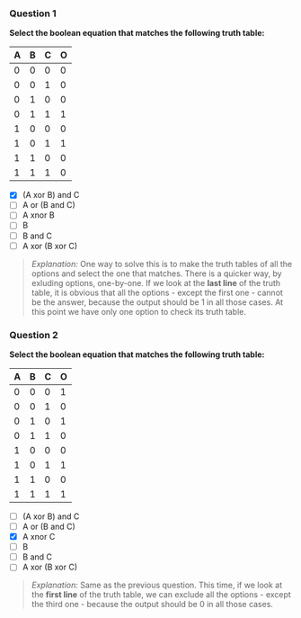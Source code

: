 ### Question 1 
**Select the boolean equation that matches the following truth table:**

| A | B | C | O |
| - | - | - | - |
| 0 | 0 | 0 | 0 |
| 0 | 0 | 1 | 0 |
| 0 | 1 | 0 | 0 |
| 0 | 1 | 1 | 1 |
| 1 | 0 | 0 | 0 |
| 1 | 0 | 1 | 1 |
| 1 | 1 | 0 | 0 |
| 1 | 1 | 1 | 0 |

- [x] (A xor B) and C
- [ ] A or (B and C)
- [ ] A xnor B
- [ ] B
- [ ] B and C
- [ ] A xor (B xor C)

> *Explanation:*
> One way to solve this is to make the truth tables of all the options and select the one that matches.
> There is a quicker way, by exluding options, one-by-one.
> If we look at the **last line** of the truth table, it is obvious that all the options - except the first one - cannot be the answer, because the output should be 1 in all those cases. 
> At this point we have only one option to check its truth table.


### Question 2
**Select the boolean equation that matches the following truth table:**

| A | B | C | O |
| - | - | - | - |
| 0 | 0 | 0 | 1 |
| 0 | 0 | 1 | 0 |
| 0 | 1 | 0 | 1 |
| 0 | 1 | 1 | 0 |
| 1 | 0 | 0 | 0 |
| 1 | 0 | 1 | 1 |
| 1 | 1 | 0 | 0 |
| 1 | 1 | 1 | 1 |

- [ ] (A xor B) and C
- [ ] A or (B and C)
- [x] A xnor C
- [ ] B
- [ ] B and C
- [ ] A xor (B xor C)

> *Explanation:*
> Same as the previous question. This time, if we look at the **first line** of the truth table, we can exclude all the options - except the third one - because the output should be 0 in all those cases. 
